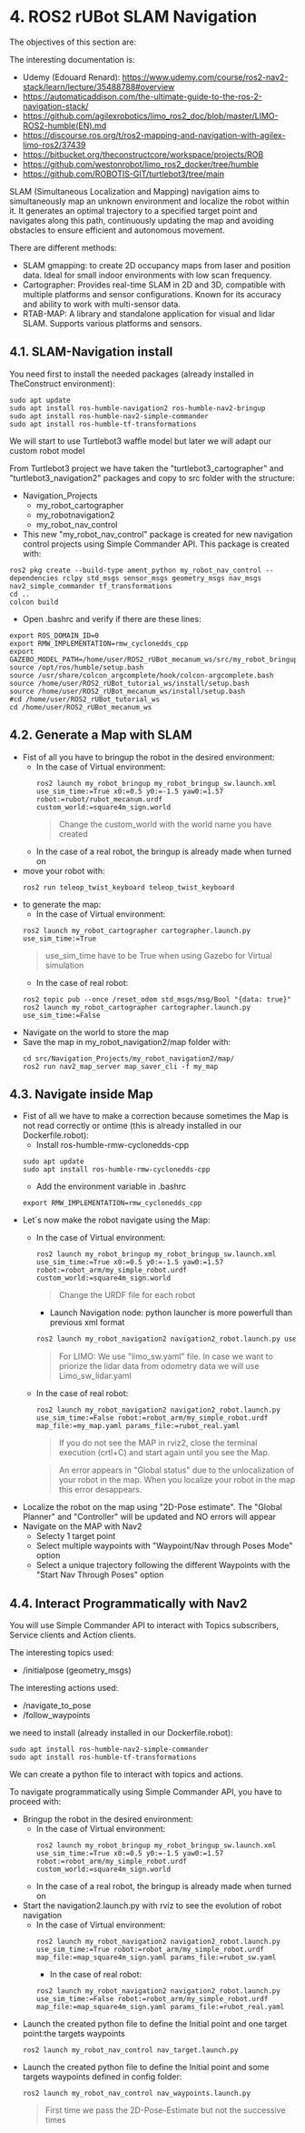 # **4. ROS2 rUBot SLAM Navigation**

The objectives of this section are:

The interesting documentation is:
- Udemy (Edouard Renard): https://www.udemy.com/course/ros2-nav2-stack/learn/lecture/35488788#overview
- https://automaticaddison.com/the-ultimate-guide-to-the-ros-2-navigation-stack/
- https://github.com/agilexrobotics/limo_ros2_doc/blob/master/LIMO-ROS2-humble(EN).md
- https://discourse.ros.org/t/ros2-mapping-and-navigation-with-agilex-limo-ros2/37439
- https://bitbucket.org/theconstructcore/workspace/projects/ROB
- https://github.com/westonrobot/limo_ros2_docker/tree/humble
- https://github.com/ROBOTIS-GIT/turtlebot3/tree/main

SLAM (Simultaneous Localization and Mapping) navigation aims to simultaneously map an unknown environment and localize the robot within it. It generates an optimal trajectory to a specified target point and navigates along this path, continuously updating the map and avoiding obstacles to ensure efficient and autonomous movement.

There are different methods:
- SLAM gmapping: to create 2D occupancy maps from laser and position data. Ideal for small indoor environments with low scan frequency.
- Cartographer: Provides real-time SLAM in 2D and 3D, compatible with multiple platforms and sensor configurations. Known for its accuracy and ability to work with multi-sensor data.
- RTAB-MAP: A library and standalone application for visual and lidar SLAM. Supports various platforms and sensors.

## **4.1. SLAM-Navigation install**

You need first to install the needed packages (already installed in TheConstruct environment):
```shell
sudo apt update
sudo apt install ros-humble-navigation2 ros-humble-nav2-bringup
sudo apt install ros-humble-nav2-simple-commander
sudo apt install ros-humble-tf-transformations
```
We will start to use Turtlebot3 waffle model but later we will adapt our custom robot model

From Turtlebot3 project we have taken the "turtlebot3_cartographer" and "turtlebot3_navigation2" packages and copy to src folder with the structure:
- Navigation_Projects
    - my_robot_cartographer
    - my_robotnavigation2
    - my_robot_nav_control
- This new "my_robot_nav_control" package is created for new navigation control projects using Simple Commander API. This package is created with:
````shell
ros2 pkg create --build-type ament_python my_robot_nav_control --dependencies rclpy std_msgs sensor_msgs geometry_msgs nav_msgs nav2_simple_commander tf_transformations
cd ..
colcon build
````

- Open .bashrc and verify if there are these lines:
````shell
export ROS_DOMAIN_ID=0
export RMW_IMPLEMENTATION=rmw_cyclonedds_cpp
export GAZEBO_MODEL_PATH=/home/user/ROS2_rUBot_mecanum_ws/src/my_robot_bringup/models:$GAZEBO_MODEL_PATH
source /opt/ros/humble/setup.bash
source /usr/share/colcon_argcomplete/hook/colcon-argcomplete.bash
source /home/user/ROS2_rUBot_tutorial_ws/install/setup.bash
source /home/user/ROS2_rUBot_mecanum_ws/install/setup.bash
#cd /home/user/ROS2_rUBot_tutorial_ws
cd /home/user/ROS2_rUBot_mecanum_ws
````

## **4.2. Generate a Map with SLAM**

- Fist of all you have to bringup the robot in the desired environment:
    - In the case of Virtual environment:
        ````shell
        ros2 launch my_robot_bringup my_robot_bringup_sw.launch.xml use_sim_time:=True x0:=0.5 y0:=-1.5 yaw0:=1.57 robot:=rubot/rubot_mecanum.urdf custom_world:=square4m_sign.world
        ````
        >Change the custom_world with the world name you have created
    - In the case of a real robot, the bringup is already made when turned on
- move your robot with:
    ````shell
    ros2 run teleop_twist_keyboard teleop_twist_keyboard
    ````
- to generate the map:
    - In the case of Virtual environment:
    ````shell
    ros2 launch my_robot_cartographer cartographer.launch.py use_sim_time:=True
    ````
    >use_sim_time have to be True when using Gazebo for Virtual simulation
    - In the case of real robot:
    ````shell
    ros2 topic pub --once /reset_odom std_msgs/msg/Bool "{data: true}"
    ros2 launch my_robot_cartographer cartographer.launch.py use_sim_time:=False
    ````
- Navigate on the world to store the map
- Save the map in my_robot_navigation2/map folder with:
    ````shell
    cd src/Navigation_Projects/my_robot_navigation2/map/
    ros2 run nav2_map_server map_saver_cli -f my_map
    ````

## **4.3. Navigate inside Map**

- Fist of all we have to make a correction because sometimes the Map is not read correctly or ontime (this is already installed in our Dockerfile.robot):
    - Install ros-humble-rmw-cyclonedds-cpp
    ````shell
    sudo apt update
    sudo apt install ros-humble-rmw-cyclonedds-cpp
    ````
    - Add the environment variable in .bashrc
    ````shell
    export RMW_IMPLEMENTATION=rmw_cyclonedds_cpp
    ````
- Let`s now make the robot navigate using the Map:
    - In the case of Virtual environment:
        ````shell
        ros2 launch my_robot_bringup my_robot_bringup_sw.launch.xml use_sim_time:=True x0:=0.5 y0:=-1.5 yaw0:=1.57 robot:=robot_arm/my_simple_robot.urdf custom_world:=square4m_sign.world
        ````
        >Change the URDF file for each robot
        - Launch Navigation node: python launcher is more powerfull than previous xml format
        ````bash
        ros2 launch my_robot_navigation2 navigation2_robot.launch.py use_sim_time:=True robot:=robot_arm/my_simple_robot.urdf map_file:=map_square4m_sign.yaml params_file:=rubot_sw.yaml 
        ````
        >For LIMO: We use "limo_sw.yaml" file. In case we want to priorize the lidar data from odometry data we will use Limo_sw_lidar.yaml
    - In the case of real robot:
        ````shell
        ros2 launch my_robot_navigation2 navigation2_robot.launch.py use_sim_time:=False robot:=robot_arm/my_simple_robot.urdf map_file:=my_map.yaml params_file:=rubot_real.yaml
        ````
        > If you do not see the MAP in rviz2, close the terminal execution (crtl+C) and start again until you see the Map.

        > An error appears in "Global status" due to the unlocalization of your robot in the map. When you localize your robot in the map this error desappears.
- Localize the robot on the map using "2D-Pose estimate". The "Global Planner" and "Controller" will be updated and NO errors will appear
- Navigate on the MAP with Nav2
    - Selecty 1 target point
    - Select multiple waypoints with "Waypoint/Nav through Poses Mode" option
    - Select a unique trajectory following the different Waypoints with the "Start Nav Through Poses" option

## **4.4. Interact Programmatically with Nav2**

You will use Simple Commander API to interact with Topics subscribers, Service clients and Action clients.

The interesting topics used:
- /initialpose (geometry_msgs)

The interesting actions used:
- /navigate_to_pose
- /follow_waypoints

we need to install (already installed in our Dockerfile.robot):
````shell
sudo apt install ros-humble-nav2-simple-commander
sudo apt install ros-humble-tf-transformations
````
We can create a python file to interact with topics and actions.

To navigate programmatically using Simple Commander API, you have to proceed with:
- Bringup the robot in the desired environment:
    - In the case of Virtual environment:
        ````shell
        ros2 launch my_robot_bringup my_robot_bringup_sw.launch.xml use_sim_time:=True x0:=0.5 y0:=-1.5 yaw0:=1.57 robot:=robot_arm/my_simple_robot.urdf  custom_world:=square4m_sign.world
        ````
    - In the case of a real robot, the bringup is already made when turned on
- Start the navigation2.launch.py with rviz to see the evolution of robot navigation
    - In the case of Virtual environment:
        ````shell
        ros2 launch my_robot_navigation2 navigation2_robot.launch.py use_sim_time:=True robot:=robot_arm/my_simple_robot.urdf map_file:=map_square4m_sign.yaml params_file:=rubot_sw.yaml
        ````
        - In the case of real robot:
        ````shell
        ros2 launch my_robot_navigation2 navigation2_robot.launch.py use_sim_time:=False robot:=robot_arm/my_simple_robot.urdf map_file:=map_square4m_sign.yaml params_file:=rubot_real.yaml
        ````
- Launch the created python file to define the Initial point and one target point:the targets waypoints
    ````shell
    ros2 launch my_robot_nav_control nav_target.launch.py
    ````
- Launch the created python file to define the Initial point and some targets waypoints defined in config folder:
    ````
    ros2 launch my_robot_nav_control nav_waypoints.launch.py
    ````
    >First time we pass the 2D-Pose-Estimate but not the successive times

